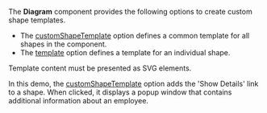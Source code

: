 The **Diagram** component provides the following options to create custom shape templates.

* The [customShapeTemplate](/Documentation/ApiReference/UI_Widgets/dxDiagram/Configuration/#customShapeTemplate) option defines a common template for all shapes in the component.
* The [template](/Documentation/ApiReference/UI_Widgets/dxDiagram/Configuration/customShapes/#template) option defines a template for an individual shape. 

Template content must be presented as SVG elements. 

In this demo, the [customShapeTemplate](/Documentation/ApiReference/UI_Widgets/dxDiagram/Configuration/#customShapeTemplate) option adds the 'Show Details' link to a shape. When clicked, it displays a popup window that contains additional information about an employee.